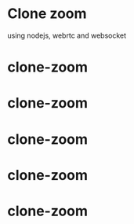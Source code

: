 # Clone zoom

using nodejs, webrtc and websocket
# clone-zoom
# clone-zoom
# clone-zoom
# clone-zoom
# clone-zoom
